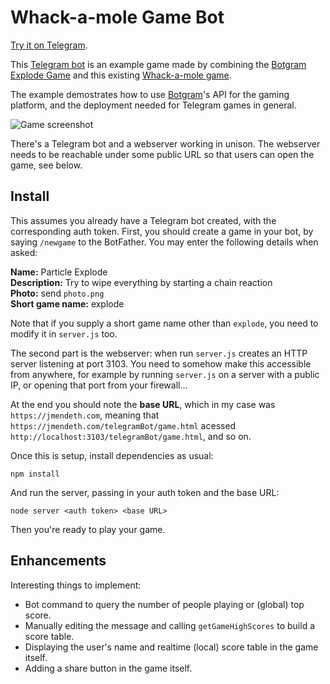 # Whack-a-mole Game Bot

[Try it on Telegram][].

This [Telegram bot][] is an example game made by combining the [Botgram Explode Game][] and
this existing [Whack-a-mole game][].

The example demostrates how to use [Botgram][]'s API for the gaming platform,
and the deployment needed for Telegram games in general.

![Game screenshot](https//i.imgur.com/D7r4TMj.png)

There's a Telegram bot and a webserver working in unison. The webserver
needs to be reachable under some public URL so that users can open the game,
see below.

## Install

This assumes you already have a Telegram bot created, with the corresponding auth token.
First, you should create a game in your bot, by saying `/newgame` to the BotFather.
You may enter the following details when asked:

**Name:** Particle Explode  
**Description:** Try to wipe everything by starting a chain reaction  
**Photo:** send `photo.png`  
**Short game name:** explode

Note that if you supply a short game name other than `explode`, you need to modify it in `server.js` too.

The second part is the webserver: when run `server.js` creates an HTTP server
listening at port 3103. You need to somehow make this accessible from anywhere,
for example by running `server.js` on a server with a public IP, or opening that
port from your firewall...

At the end you should note the **base URL**, which in my case was `https://jmendeth.com`,
meaning that `https://jmendeth.com/telegramBot/game.html` acessed
`http://localhost:3103/telegramBot/game.html`, and so on.

Once this is setup, install dependencies as usual:

    npm install

And run the server, passing in your auth token and the base URL:

    node server <auth token> <base URL>

Then you're ready to play your game.


## Enhancements

Interesting things to implement:

 - Bot command to query the number of people playing or (global) top score.
 - Manually editing the message and calling `getGameHighScores` to build a score table.
 - Displaying the user's name and realtime (local) score table in the game itself.
 - Adding a share button in the game itself.



[Telegram bot]: https://core.telegram.org/bots
[Botgram]: https://botgram.js.org
[gaming platform]: https://core.telegram.org/bots/games
[Whack-a-mole game]: https://github.com/alekseylovchikov/whack-a-mole
[Botgram Explode Game]: https://github.com/botgram/explode-game-bot
[Try it on Telegram]: http://t.me/gamergurlbot
